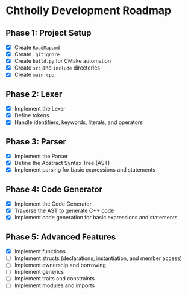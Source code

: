 # Chtholly Development Roadmap

## Phase 1: Project Setup
- [x] Create `RoadMap.md`
- [x] Create `.gitignore`
- [x] Create `build.py` for CMake automation
- [x] Create `src` and `include` directories
- [x] Create `main.cpp`

## Phase 2: Lexer
- [x] Implement the Lexer
- [x] Define tokens
- [x] Handle identifiers, keywords, literals, and operators

## Phase 3: Parser
- [x] Implement the Parser
- [x] Define the Abstract Syntax Tree (AST)
- [x] Implement parsing for basic expressions and statements

## Phase 4: Code Generator
- [x] Implement the Code Generator
- [x] Traverse the AST to generate C++ code
- [x] Implement code generation for basic expressions and statements

## Phase 5: Advanced Features
- [x] Implement functions
- [ ] Implement structs (declarations, instantiation, and member access)
- [ ] Implement ownership and borrowing
- [ ] Implement generics
- [ ] Implement traits and constraints
- [ ] Implement modules and imports

